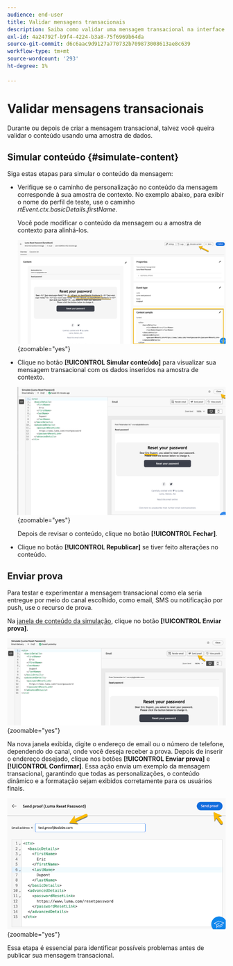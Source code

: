 ```yaml
---
audience: end-user
title: Validar mensagens transacionais
description: Saiba como validar uma mensagem transacional na interface da Web do Campaign
exl-id: 4a24792f-b9f4-4224-b3a8-75f6969b64da
source-git-commit: d6c6aac9d9127a770732b709873008613ae8c639
workflow-type: tm+mt
source-wordcount: '293'
ht-degree: 1%

---
```


# Validar mensagens transacionais

Durante ou depois de criar a mensagem transacional, talvez você queira validar o conteúdo usando uma amostra de dados.

## Simular conteúdo {#simulate-content}

Siga estas etapas para simular o conteúdo da mensagem:

* Verifique se o caminho de personalização no conteúdo da mensagem corresponde à sua amostra de contexto. No exemplo abaixo, para exibir o nome do perfil de teste, use o caminho *rtEvent.ctx.basicDetails.firstName*.

  Você pode modificar o conteúdo da mensagem ou a amostra de contexto para alinhá-los.

  ![Captura de tela mostrando a verificação dos caminhos de personalização no conteúdo da mensagem](assets/validate-verification.png){zoomable="yes"}

* Clique no botão **[!UICONTROL Simular conteúdo]** para visualizar sua mensagem transacional com os dados inseridos na amostra de contexto.

  ![Captura de tela mostrando o botão Simular conteúdo e a funcionalidade de visualização](assets/validate-simulate.png){zoomable="yes"}

  Depois de revisar o conteúdo, clique no botão **[!UICONTROL Fechar]**.

* Clique no botão **[!UICONTROL Republicar]** se tiver feito alterações no conteúdo.

## Enviar prova

Para testar e experimentar a mensagem transacional como ela seria entregue por meio do canal escolhido, como email, SMS ou notificação por push, use o recurso de prova.

Na [janela de conteúdo da simulação](#simulate-content), clique no botão **[!UICONTROL Enviar prova]**.

![Captura de tela mostrando o botão Enviar prova na janela de conteúdo da simulação](assets/transactional-proof.png){zoomable="yes"}

Na nova janela exibida, digite o endereço de email ou o número de telefone, dependendo do canal, onde você deseja receber a prova. Depois de inserir o endereço desejado, clique nos botões **[!UICONTROL Enviar prova]** e **[!UICONTROL Confirmar]**. Essa ação envia um exemplo da mensagem transacional, garantindo que todas as personalizações, o conteúdo dinâmico e a formatação sejam exibidos corretamente para os usuários finais.

![Captura de tela mostrando a funcionalidade Enviar prova e o processo de confirmação](assets/transactional-sendproof.png){zoomable="yes"}

Essa etapa é essencial para identificar possíveis problemas antes de publicar sua mensagem transacional.